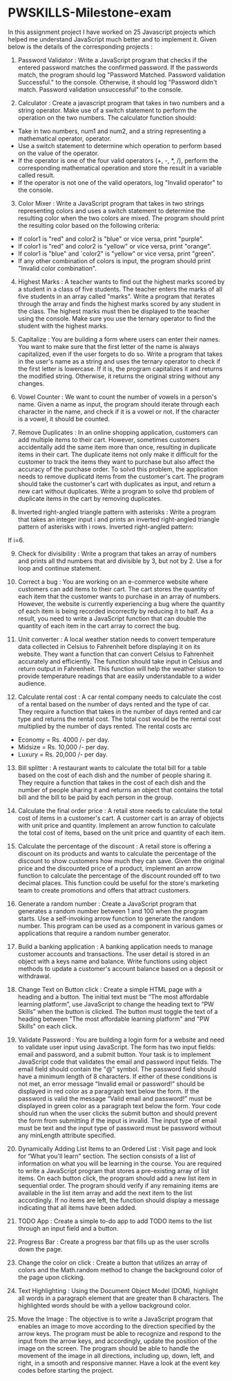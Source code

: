 # PWSKILLS-Milestone-exam
In this assignment project I have worked on 25 Javascript projects which helped me understand JavaScript much better and to implement it.
Given below is the details of the corresponding projects :

1. Password Validator : 
Write a JavaScript program that checks if the entered password matches the confirmed password. If the
passwords match, the program should log "Password Matched. Password validation Successful." to the console.
Otherwise, it should log "Password didn't match. Password validation unsuccessful" to the console.

2. Calculator : 
Create a javascript program that takes in two numbers and a string operator. Make use of a switch statement
to perform the operation on the two numbers.
The calculator function should: 
* Take in two numbers, num1 and num2, and a string representing a mathematical operator, operator.
* Use a switch statement to determine which operation to perform based on the value of the operator.
* If the operator is one of the four valid operators (+, -, *, /), perform the corresponding mathematical
  operation and store the result in a variable called result.
* If the operator is not one of the valid operators, log "Invalid operator" to the console.

3. Color Mixer : 
Write a JavaScript program that takes in two strings representing colors and uses a switch statement to
determine the resulting color when the two colors are mixed. The program should print the resulting color
based on the following criteria:
* If color1 is "red" and color2 is "blue" or vice versa, print "purple".
* If color1 is "red" and color2 is "yellow" or vice versa, print "orange".
* If color1 is "blue" and `color2" is "yellow" or vice versa, print "green".
* If any other combination of colors is input, the program should print "Invalid color combination".

4. Highest Marks : 
A teacher wants to find out the highest marks scored by a student in a class of five students. The teacher enters
the marks of all five students in an array called "marks". Write a program that iterates through the array and
finds the highest marks scored by any student in the class. The highest marks must then be displayed to the
teacher using the console. Make sure you use the ternary operator to find the student with the highest marks.

5. Capitalize : 
You are building a form where users can enter their names. You want to make sure that the first letter of the
name is always capitalized, even if the user forgets to do so. Write a program that takes in the user's name as a
string and uses the ternary operator to check if the first letter is lowercase. If it is, the program capitalizes it and
returns the modified string. Otherwise, it returns the original string without any changes.

6. Vowel Counter : 
We want to count the number of vowels in a person's name. Given a name as input, the program should iterate
through each character in the name, and check if it is a vowel or not. If the character is a vowel, it should be
counted.

7. Remove Duplicates : 
In an online shopping application, customers can add multiple items to their cart. However, sometimes
customers accidentally add the same item more than once, resulting in duplicate items in their cart. The
duplicate items not only make it difficult for the customer to track the items they want to purchase but also
affect the accuracy of the purchase order.
To solvd this problem, the application needs to remove duplicatd items from the customer's cart. The program
should take the customer's cart with duplicates as input, and return a new cart without duplicates.
Write a program to solve thd problem of duplicate items in the cart by removing duplicates.

8. Inverted right-angled triangle pattern with asterisks : 
Write a program that takes an integer input i and prints an inverted right-angled triangle pattern of asterisks
with i rows.
Inverted right-angled pattern:

If i=6.

9. Check for divisibility : 
Write a program that takes an array of numbers and prints all thd numbers that ard divisible by 3, but not by 2.
Use a for loop and continue statement.

10. Correct a bug : 
You are working on an e-commerce website where customers can add items to their cart. The cart stores the
quantity of each item that the customer wants to purchase in an array of numbers. However, the website is
currently experiencing a bug where the quantity of each item is being recorded incorrectly by reducing it to
half. As a result, you need to write a JavaScript function that can double the quantity of each item in the cart
array to correct the bug.

11. Unit converter : 
A local weather station needs to convert temperature data collected in Celsius to Fahrenheit before displaying
it on its website. They want a function that can convert Celsius to Fahrenheit accurately and efficiently. The
function should take input in Celsius and return output in Fahrenheit. This function will help the weather station
to provide temperature readings that are easily understandable to a wider audience.

12. Calculate rental cost : 
A car rental company needs to calculate the cost of a rental based on the number of days rented and the type
of car. They require a function that takes in the number of days rented and car type and returns the rental cost.
The total cost would be the rental cost multiplied by the number of days rented.
The rental costs arc
* Economy = Rs. 4000 /- per day.
* Midsize = Rs. 10,000 /- per day.
* Luxury = Rs. 20,000 /- per day.

13. Bill splitter : 
A restaurant wants to calculate the total bill for a table based on the cost of each dish and the number of
people sharing it. They require a function that takes in the cost of each dish and the number of people sharing
it and returns an object that contains the total bill and the bill to be paid by each person in the group.

14. Calculate the final order price : 
A retail store needs to calculate the total cost of items in a customer's cart. A customer cart is an array of
objects with unit price and quantity. Implement an arrow function to calculate the total cost of items, based on
the unit price and quantity of each item.

15. Calculate the percentage of the discount : 
A retail store is offering a discount on its products and wants to calculate the percentage of the discount to
show customers how much they can save. Given the original price and the discounted price of a product,
implement an arrow function to calculate the percentage of the discount rounded off to two decimal places.
This function could be useful for the store's marketing team to create promotions and offers that attract
customers.

16. Generate a random number : 
Create a JavaScript program that generates a random number between 1 and 100 when the program starts.
Use a self-invoking arrow function to generate the random number. This program can be used as a component
in various games or applications that require a random number generator.

17. Build a banking application : 
A banking application needs to manage customer accounts and transactions. The user detail is stored in an
object with a keys name and balance. Write functions using object methods to update a customer's account
balance based on a deposit or withdrawal.

18. Change Text on Button click : 
Create a simple HTML page with a heading and a button. The initial text must be “The most affordable learning
platform”, use JavaScript to change the heading text to “PW Skills” when the button is clicked. The button must
toggle the text of a heading between "The most affordable learning platform" and "PW Skills" on each click.

19. Validate Password : 
You are building a login form for a website and need to validate user input using JavaScript. The form has two
input fields: email and password, and a submit button.
Your task is to implement JavaScript code that validates the email and password input fields. The email field
should contain the "@" symbol. The password field should have a minimum length of 8 characters. If either of
these conditions is not met, an error message “Invalid email or password!” should be displayed in red color as a
paragraph text below the form. If the password is valid the message “Valid email and password!” must be
displayed in green color as a paragraph text below the form.
Your code should run when the user clicks the submit button and should prevent the form from submitting if
the input is invalid. The input type of email must be text and the input type of password must be password
without any minLength attribute specified.

20. Dynamically Adding List Items to an Ordered List : 
Visit page and look for “What you'll learn” section.
The section consists of a list of information on what you will be learning in the course. You are required to write
a JavaScript program that stores a pre-existing array of list items. On each button click, the program should
add a new list item in sequential order. The program should verify if any remaining items are available in the list
item array and add the next item to the list accordingly. If no items are left, the function should display a
message indicating that all items have been added.

21. TODO App : 
Create a simple to-do app to add TODO items to the list through an input field and a button.

22. Progress Bar : 
Create a progress bar that fills up as the user scrolls down the page.

23. Change the color on click : 
Create a button that utilizes an array of colors and the Math.random method to change the background color
of the page upon clicking.

24. Text Highlighting : 
Using the Document Object Model (DOM), highlight all words in a paragraph element that are greater than 8
characters. The highlighted words should be with a yellow background color.

25. Move the Image : 
The objective is to write a JavaScript program that enables an image to move according to the direction
specified by the arrow keys. The program must be able to recognize and respond to the input from the arrow
keys, and accordingly, update the position of the image on the screen. The program should be able to handle
the movement of the image in all directions, including up, down, left, and right, in a smooth and responsive
manner. Have a look at the event key codes before starting the project.

